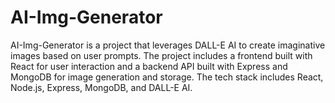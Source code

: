 # AI-Img-Generator
 AI-Img-Generator is a project that leverages DALL-E AI to create imaginative images based on user prompts. The project includes a frontend built with React for user interaction and a backend API built with Express and MongoDB for image generation and storage. The tech stack includes React, Node.js, Express, MongoDB, and DALL-E AI.
